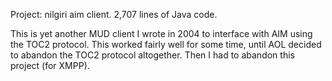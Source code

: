 Project: nilgiri aim client.
2,707 lines of Java code.

This is yet another MUD client I wrote in 2004 to interface with AIM using the
TOC2 protocol.  This worked fairly well for some time, until AOL decided to
abandon the TOC2 protocol altogether. Then I had to abandon this project (for
XMPP).
